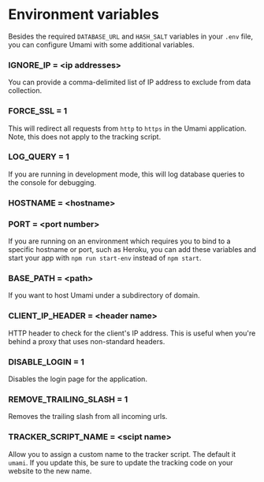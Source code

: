 # Environment variables

Besides the required `DATABASE_URL` and `HASH_SALT` variables in your `.env` file, 
you can configure Umami with some additional variables.

### IGNORE_IP = &lt;ip addresses&gt;

You can provide a comma-delimited list of IP address to exclude from data collection.

### FORCE_SSL = 1

This will redirect all requests from `http` to `https` in the Umami application. Note, this does not apply to the tracking script.

### LOG_QUERY = 1

If you are running in development mode, this will log database queries to the console for debugging.

### HOSTNAME = &lt;hostname&gt;
### PORT = &lt;port number&gt;

If you are running on an environment which requires you to bind to a specific hostname or port, such as Heroku, you can add
these variables and start your app with `npm run start-env` instead of `npm start`.

### BASE_PATH = &lt;path&gt;

If you want to host Umami under a subdirectory of domain. 

### CLIENT_IP_HEADER = &lt;header name&gt;

HTTP header to check for the client's IP address. This is useful when you're
behind a proxy that uses non-standard headers.

### DISABLE_LOGIN = 1

Disables the login page for the application.

### REMOVE_TRAILING_SLASH = 1

Removes the trailing slash from all incoming urls.

### TRACKER_SCRIPT_NAME = &lt;scipt name&gt;

Allow you to assign a custom name to the tracker script. The default it `umami`. If you update this, be sure to update the tracking code on your website to the new name.
